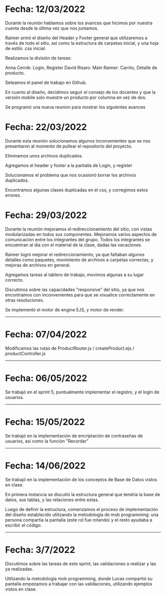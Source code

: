 # Fecha: 12/03/2022

Durante la reunión hablamos sobre los avances que hicimos por nuestra cuenta desde la última vez que nos juntamos. 

Raimer armó el diseño del Header y Footer general que utilizaremos a través de todo el sitio, así como la estructura de carpetas inicial, y una hoja de estilo .css inicial.

Realizamos la división de tareas:

Anna Cernik: Login, Register
David Risaro: Main
Raimer: Carrito, Detalle de producto.

Seteamos el panel de trabajo en Github.

En cuanto al diseño, decidimos seguir el consejo de los docentes y que la versión mobile solo muestre un producto por columna en vez de dos.

Se programó una nueva reunion para mostrar los siguientes avances

# Fecha: 22/03/2022

Durante esta reunión solucionamos algunos inconvenientes que se nos presentaron al momento de pullear el repositorio del proyecto.

Eliminamos unos archivos duplicados.

Agregamos el header y footer a la pantalla de Login, y register

Solucionamos el problema que nos ocasionó borrar los archivos duplicados.

Encontramos algunas clases duplicadas en el css, y corregimos estos errores.

# Fecha: 29/03/2022

Durante la reunión mejoramos el redireccionamiento del sitio, con vistas modularizadas en todos sus componentes. Mejoramos varios aspectos de comunicación entre los integrantes del grupo. Todos los integrantes se encuentran al día con el material de la clase, dadas las vacaciones. 

Raimer logró mejorar el redireccionamiento, ya que faltaban algunos detalles como paquetes, movimiento de archivos a carpetas correctas, y mejoras de archivos en general.

Agregamos tareas al tablero de trabajo, movimos algunas a su lugar correcto.

Discutimos sobre las capacidades "responsive" del sitio, ya que nos encontramos con inconvenientes para que se visualice correctamente en otras resoluciones.

Se implementó el motor de engine EJS, y motor de render.

--------------

# Fecha: 07/04/2022

Modificamos las rutas de ProductRouter.js / createProduct.ejs / productController.js

--------------

# Fecha: 06/05/2022

Se trabajó en el sprint 5, puntualmente implementar el registro, y el login de usuarios.

--------------

# Fecha: 15/05/2022

Se trabajó en la implementación de encriptación de contraseñas de usuarios, así como la función "Recordar"

--------------

# Fecha: 14/06/2022

Se trabajó en la implementación de los conceptos de Base de Datos vistos en clase.

En primera instancia se discutió la estructura general que tendría la base de datos, sus tablas, y las relaciones entre estas. 

Luego de definir la estructura, comenzamos el proceso de implementación del diseño establecido utilizando la metodología de mob programming: una persona compartía la pantalla (este rol fue rotando) y el resto ayudaba a escribir el código.

--------------

# Fecha: 3/7/2022

Discutimos sobre las tareas de este sprint, las validaciones a realizar y las ya realizadas. 

Utilizando la metodología mob programming, donde Lucas compartió su pantalla empezamos a trabajar con las validaciones, utilizando ejemplos vistos en clase.

